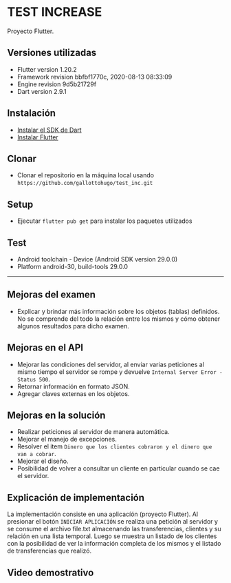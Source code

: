 # TEST INCREASE

Proyecto Flutter.

## Versiones utilizadas
- Flutter version 1.20.2
- Framework revision bbfbf1770c, 2020-08-13 08:33:09
- Engine revision 9d5b21729f
- Dart version 2.9.1

## Instalación
- [Instalar el SDK de Dart](https://dart.dev/get-dart)
- [Instalar Flutter](https://flutter.dev/docs/get-started/install)

## Clonar
- Clonar el repositorio en la máquina local usando `https://github.com/gallottohugo/test_inc.git`

## Setup
- Ejecutar `flutter pub get` para instalar los paquetes utilizados

## Test
- Android toolchain - Device (Android SDK version 29.0.0)
- Platform android-30, build-tools 29.0.0

---

## Mejoras del examen
- Explicar y brindar más información sobre los objetos (tablas) definidos. No se comprende del todo la relación entre los mismos y cómo obtener algunos resultados para dicho examen.

## Mejoras en el API
- Mejorar las condiciones del servidor, al enviar varias peticiones al mismo tiempo el servidor se rompe y devuelve `Internal Server Error - Status 500`.
- Retornar información en formato JSON.
- Agregar claves externas en los objetos.

## Mejoras en la solución
- Realizar peticiones al servidor de manera automática.
- Mejorar el manejo de excepciones.
- Resolver el item `Dinero que los clientes cobraron y el dinero que van a cobrar`.
- Mejorar el diseño.
- Posibilidad de volver a consultar un cliente en particular cuando se cae el servidor.

## Explicación de implementación
La implementación consiste en una aplicacíón (proyecto Flutter).
Al presionar el botón `INICIAR APLICACIÓN` se realiza una petición al servidor y se consume el archivo file.txt almacenando las transferencias, clientes y su relación en una lista temporal.
Luego se muestra un listado de los clientes con la posibilidad de ver la información completa de los mismos y el listado de transferencias que realizó.

## Video demostrativo
